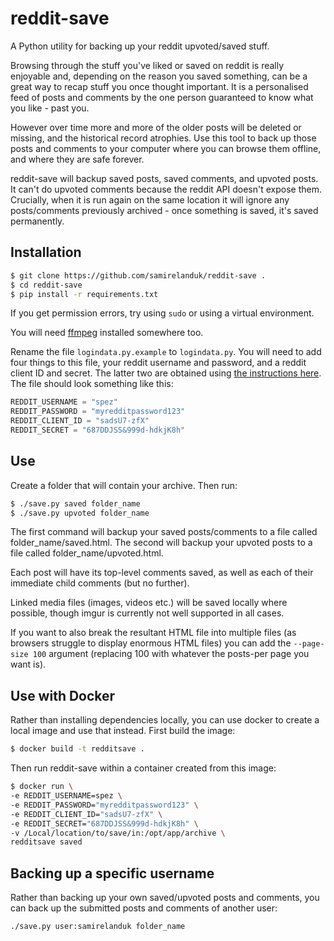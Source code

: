# reddit-save

A Python utility for backing up your reddit upvoted/saved stuff.

Browsing through the stuff you've liked or saved on reddit is really enjoyable and, depending on the reason you saved something, can be a great way to recap stuff you once thought important. It is a personalised feed of posts and comments by the one person guaranteed to know what you like - past you.

However over time more and more of the older posts will be deleted or missing, and the historical record atrophies. Use this tool to back up those posts and comments to your computer where you can browse them offline, and where they are safe forever.

reddit-save will backup saved posts, saved comments, and upvoted posts. It can't do upvoted comments because the reddit API doesn't expose them. Crucially, when it is run again on the same location it will ignore any posts/comments previously archived - once something is saved, it's saved permanently.

## Installation

```bash
$ git clone https://github.com/samirelanduk/reddit-save .
$ cd reddit-save
$ pip install -r requirements.txt
```

If you get permission errors, try using `sudo` or using a virtual environment.

You will need [ffmpeg](https://ffmpeg.org/) installed somewhere too.

Rename the file `logindata.py.example` to `logindata.py`. You will need to add four things to this file, your reddit username and password, and a reddit client ID and secret. The latter two are obtained using [the instructions here](https://github.com/reddit-archive/reddit/wiki/OAuth2-Quick-Start-Example#first-steps). The file should look something like this:

```python
REDDIT_USERNAME = "spez"
REDDIT_PASSWORD = "myredditpassword123"
REDDIT_CLIENT_ID = "sadsU7-zfX"
REDDIT_SECRET = "687DDJSS&999d-hdkjK8h"
```

## Use

Create a folder that will contain your archive. Then run:

```bash
$ ./save.py saved folder_name
$ ./save.py upvoted folder_name
```

The first command will backup your saved posts/comments to a file called folder_name/saved.html. The second will backup your upvoted posts to a file called folder_name/upvoted.html.

Each post will have its top-level comments saved, as well as each of their immediate child comments (but no further).

Linked media files (images, videos etc.) will be saved locally where possible, though imgur is currently not well supported in all cases.

If you want to also break the resultant HTML file into multiple files (as browsers struggle to display enormous HTML files) you can add the `--page-size 100` argument (replacing 100 with whatever the posts-per page you want is).

## Use with Docker

Rather than installing dependencies locally, you can use docker to create a local image and use that instead. First build the image:

```bash
$ docker build -t redditsave .
```

Then run reddit-save within a container created from this image:

```bash
$ docker run \
-e REDDIT_USERNAME=spez \
-e REDDIT_PASSWORD="myredditpassword123" \
-e REDDIT_CLIENT_ID="sadsU7-zfX" \
-e REDDIT_SECRET="687DDJSS&999d-hdkjK8h" \
-v /Local/location/to/save/in:/opt/app/archive \
redditsave saved
```

## Backing up a specific username

Rather than backing up your own saved/upvoted posts and comments, you can back up the submitted posts and comments of another user:

```bash
./save.py user:samirelanduk folder_name
```
